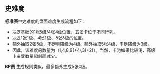 ## 史难度

**标准赛**中史难度的盘面难度生成流程如下：

- 决定基础的1张5级/4张4级位置，五张卡位于不同行列。
- 决定1张1级、4张2级、8张3级的位置。
- 额外抽取2张5级，不足则降级为4级。额外抽取5张4级，不足降级为3级。
- 因此，该难度的数量为（1,4,8,9(+4),3(+2)）。当然，卡池如果比较浅，高级卡会受数量限制而减少。

**BP赛** 生成规则类似，最多额外生成5张3级。
